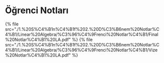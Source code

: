 # Öğrenci Notları

<!--Index-->

{% file src="./1.%20S%C4%B1n%C4%B1f%202.%20D%C3%B6nem%20Notlar%C4%B1/Linear%20Algebra/%C3%96%C4%9Frenci%20Notlar%C4%B1/Final%20Notlar%C4%B1%20LA.pdf" %}
{% file src="./1.%20S%C4%B1n%C4%B1f%202.%20D%C3%B6nem%20Notlar%C4%B1/Linear%20Algebra/%C3%96%C4%9Frenci%20Notlar%C4%B1/Vize%20Notlar%C4%B1%20LA.pdf" %}

<!--Index-->
